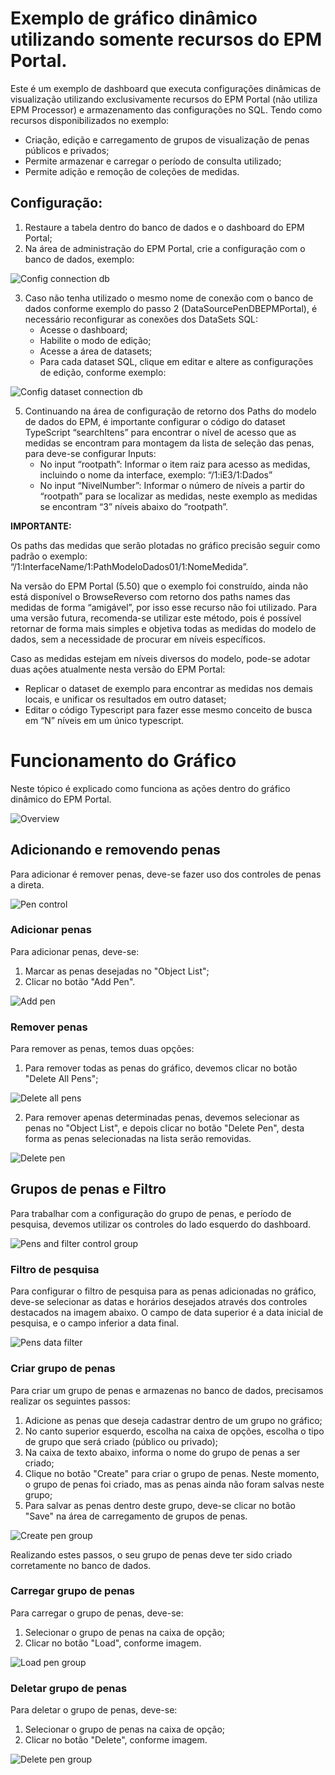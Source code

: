 # Exemplo de gráfico dinâmico utilizando somente recursos do EPM Portal.

Este é um exemplo de dashboard que executa configurações dinâmicas de visualização utilizando exclusivamente recursos do EPM Portal (não utiliza EPM Processor) e armazenamento das configurações no SQL.
Tendo como recursos disponibilizados no exemplo:
- Criação, edição e carregamento de grupos de visualização de penas públicos e privados;
- Permite armazenar e carregar o período de consulta utilizado;
- Permite adição e remoção de coleções de medidas.

## Configuração:
1.	Restaure a tabela dentro do banco de dados e o dashboard do EPM Portal;
2.	Na área de administração do EPM Portal, crie a configuração com o banco de dados, exemplo:

![Config connection db](./imagens/ConfigConnectionDB.png)

3.	Caso não tenha utilizado o mesmo nome de conexão com o banco de dados conforme exemplo do passo 2 (DataSourcePenDBEPMPortal), é necessário reconfigurar as conexões dos DataSets SQL:
    - Acesse o dashboard;
    - Habilite o modo de edição;
    - Acesse a área de datasets;
    - Para cada dataset SQL, clique em editar e altere as configurações de edição, conforme exemplo:

![Config dataset connection db](./imagens/ConfigDataSetConnectionDB.png)

5.	Continuando na área de configuração de retorno dos Paths do modelo de dados do EPM, é importante configurar o código do dataset TypeScript “searchItens” para encontrar o nível de acesso que as medidas se encontram para montagem da lista de seleção das penas, para deve-se configurar Inputs:
    - No input “rootpath”: Informar o item raiz para acesso as medidas, incluindo o nome da interface, exemplo: “/1:iE3/1:Dados”
    - No input “NivelNumber”: Informar o número de níveis a partir do “rootpath” para se localizar as medidas, neste exemplo as medidas se encontram “3” níveis abaixo do “rootpath”.

**IMPORTANTE:**

Os paths das medidas que serão plotadas no gráfico precisão seguir como padrão o exemplo: “/1:InterfaceName/1:PathModeloDados01/1:NomeMedida”.

Na versão do EPM Portal (5.50) que o exemplo foi construído, ainda não está disponível o BrowseReverso com retorno dos paths names das medidas de forma “amigável”, por isso esse recurso não foi utilizado. Para uma versão futura, recomenda-se utilizar este método, pois é possível retornar de forma mais simples e objetiva todas as medidas do modelo de dados, sem a necessidade de procurar em níveis específicos.

Caso as medidas estejam em níveis diversos do modelo, pode-se adotar duas ações atualmente nesta versão do EPM Portal:
  - Replicar o dataset de exemplo para encontrar as medidas nos demais locais, e unificar os resultados em outro dataset;
  - Editar o código Typescript para fazer esse mesmo conceito de busca em “N” níveis em um único typescript.

# Funcionamento do Gráfico

Neste tópico é explicado como funciona as ações dentro do gráfico dinâmico do EPM Portal.

![Overview](./images/Overview.PNG)

## Adicionando e removendo penas

Para adicionar é remover penas, deve-se fazer uso dos controles de penas a direta.

![Pen control](./images/PenControl.png)

### Adicionar penas

Para adicionar penas, deve-se:
1. Marcar as penas desejadas no "Object List";
2. Clicar no botão "Add Pen".

![Add pen](./images/AddPen.png)

### Remover penas

Para remover as penas, temos duas opções:
1. Para remover todas as penas do gráfico, devemos clicar no botão "Delete All Pens";

![Delete all pens](./images/DeleteAllPens.png)

2. Para remover apenas determinadas penas, devemos selecionar as penas no "Object List", e depois clicar no botão "Delete Pen", desta forma as penas selecionadas na lista serão removidas.

![Delete pen](./images/DeletePen.png)

## Grupos de penas e Filtro

Para trabalhar com a configuração do grupo de penas, e período de pesquisa, devemos utilizar os controles do lado esquerdo do dashboard.

![Pens and filter control group](./images/PenGroup_Filter.png)

### Filtro de pesquisa

Para configurar o filtro de pesquisa para as penas adicionadas no gráfico, deve-se selecionar as datas e horários desejados através dos controles destacados na imagem abaixo. O campo de data superior é a data inicial de pesquisa, e o campo inferior a data final.

![Pens data filter](./images/PenDataFilter.png)

### Criar grupo de penas

Para criar um grupo de penas e armazenas no banco de dados, precisamos realizar os seguintes passos:
1. Adicione as penas que deseja cadastrar dentro de um grupo no gráfico;
2. No canto superior esquerdo, escolha na caixa de opções, escolha o tipo de grupo que será criado (público ou privado);
3. Na caixa de texto abaixo, informa o nome do grupo de penas a ser criado;
4. Clique no botão "Create" para criar o grupo de penas. Neste momento, o grupo de penas foi criado, mas as penas ainda não foram salvas neste grupo;
5. Para salvar as penas dentro deste grupo, deve-se clicar no botão "Save" na área de carregamento de grupos de penas.

![Create pen group](./images/CreatePenGroup.png)

Realizando estes passos, o seu grupo de penas deve ter sido criado corretamente no banco de dados.

### Carregar grupo de penas

Para carregar o grupo de penas, deve-se:
1. Selecionar o grupo de penas na caixa de opção;
2. Clicar no botão "Load", conforme imagem.

![Load pen group](./images/LoadPenGroup.png)

### Deletar grupo de penas

Para deletar o grupo de penas, deve-se:
1. Selecionar o grupo de penas na caixa de opção;
2. Clicar no botão "Delete", conforme imagem.

![Delete pen group](./images/DeletePenGroup.png)
